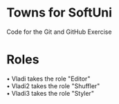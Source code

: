 # Towns for SoftUni
Code for the Git and GitHub Exercise

# Roles
•	Vladi takes the role "Editor"\
•	Vladi2 takes the role "Shuffler"\
•	Vladi3 takes the role "Styler"

